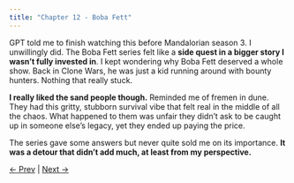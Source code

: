 ```yaml
---
title: "Chapter 12 - Boba Fett"
---
```



GPT told me to finish watching this before Mandalorian season 3. I unwillingly did. The Boba Fett series felt like a **side quest in a bigger story I wasn’t fully invested in**. I kept wondering why Boba Fett deserved a whole show. Back in Clone Wars, he was just a kid running around with bounty hunters. Nothing that really stuck.

**I really liked the sand people though.** Reminded me of fremen in dune. They had this gritty, stubborn survival vibe that felt real in the middle of all the chaos. What happened to them was unfair they didn’t ask to be caught up in someone else’s legacy, yet they ended up paying the price.

The series gave some answers but never quite sold me on its importance. **It was a detour that didn’t add much, at least from my perspective.**

[← Prev](Chapter%2011%20-%20The%20Mandalorian) | [Next →](Chapter%2013%20-%20Ahsoka)